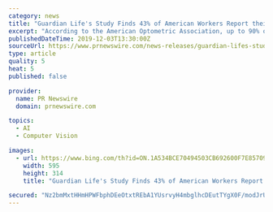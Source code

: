 ```yaml
---
category: news
title: "Guardian Life's Study Finds 43% of American Workers Report their Vision has Worsened in the Past Three Years"
excerpt: "According to the American Optometric Association, up to 90% of computer users may suffer from computer vision syndrome, including eye strain, dry eyes, eye irritation, blurred vision, and double vision.[2] This underscores the need to educate American workers about steps they can take to practice good vision hygiene, including regular eye ..."
publishedDateTime: 2019-12-03T13:30:00Z
sourceUrl: https://www.prnewswire.com/news-releases/guardian-lifes-study-finds-43-of-american-workers-report-their-vision-has-worsened-in-the-past-three-years-300968238.html
type: article
quality: 5
heat: 5
published: false

provider:
  name: PR Newswire
  domain: prnewswire.com

topics:
  - AI
  - Computer Vision

images:
  - url: https://www.bing.com/th?id=ON.1A534BCE70494503CB692600F7E85709
    width: 595
    height: 314
    title: "Guardian Life's Study Finds 43% of American Workers Report their Vision has Worsened in the Past Three Years"

secured: "Nz2bmMxtHHmHPWFbphDEeOtxtREbA1YUsrvyH4mbglhcDEutTYgX0F/modJrUqpX/BOhTSSDgPOE4UcjqGsB+/Nolh0+KnjS6YF6c9rWPrLFDw19RSesov9t3HnPi+7BQmm+6gwCNUAh7QdM2vYLRpBihs1V7bjjCRSqphRnK8Qi219kaWyPFDje0y78aYglfehHAvtciJ1cNTObn3K3JBQGjoEgrUhD0cCsXkL+VbUufZuEPcQ0v8rZbvxAopENXE5Ayj5yyCzFnPfXEzYsGA==;5bXupm5wsTU40zH456B2YA=="
---
```


